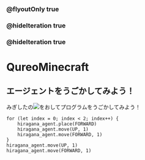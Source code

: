 ### @flyoutOnly true
### @hideIteration true
### @hideIteration true
# QureoMinecraft

## エージェントをうごかしてみよう！

みぎしたの![](https://raw.githubusercontent.com/camp-minecraft/TechkidsCampTutorial/master/images/playbutton.png)をおしてプログラムをうごかしてみよう！

```template
for (let index = 0; index < 2; index++) {
    hiragana_agent.place(FORWARD)
    hiragana_agent.move(UP, 1)
    hiragana_agent.move(FORWARD, 1)
}
hiragana_agent.move(UP, 1)
hiragana_agent.move(FORWARD, 1)
```